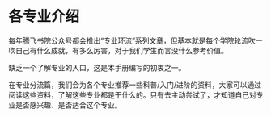 # 各专业介绍

每年腾飞书院公众号都会推出“专业环流”系列文章，但基本就是每个学院轮流吹一吹自己有什么成就，有多么厉害，对于我们学生而言没什么参考价值。

缺乏一个了解专业的入口，这是本手册编写的初衷之一。

在专业分流篇，我们会为各个专业推荐一些科普/入门/进阶的资料，大家可以通过阅读这些资料，了解这些专业都是干什么的。只有去主动尝试了，才知道自己对专业是否感兴趣、是否适合这个专业。
